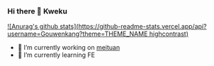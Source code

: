 ### Hi there 👋 Kweku
[![Anurag's github stats](https://github-readme-stats.vercel.app/api?username=Gouwenkang?theme=THEME_NAME highcontrast)](https://github.com/anuraghazra/github-readme-stats)

- 🔭 I’m currently working on [meituan](https://about.meituan.com/en)
- 🌱 I’m currently learning FE
<!--
**Gouwenkang/Gouwenkang** is a ✨ _special_ ✨ repository because its `README.md` (this file) appears on your GitHub profile.

Here are some ideas to get you started:

- 🔭 I’m currently working on ...
- 🌱 I’m currently learning ...
- 👯 I’m looking to collaborate on ...
- 🤔 I’m looking for help with ...
- 💬 Ask me about ...
- 📫 How to reach me: ...
- 😄 Pronouns: ...
- ⚡ Fun fact: ...
-->
